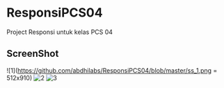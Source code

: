 # ResponsiPCS04
Project Responsi untuk kelas PCS 04

## ScreenShot
![1](https://github.com/abdhilabs/ResponsiPCS04/blob/master/ss_1.png = 512x910)
![2](https://github.com/abdhilabs/ResponsiPCS04/blob/master/ss_2.png)
![3](https://github.com/abdhilabs/ResponsiPCS04/blob/master/ss_3.png)
